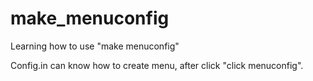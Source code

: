make_menuconfig
===============

Learning how to use "make menuconfig"


Config.in can know how to create menu, after click "click menuconfig".
